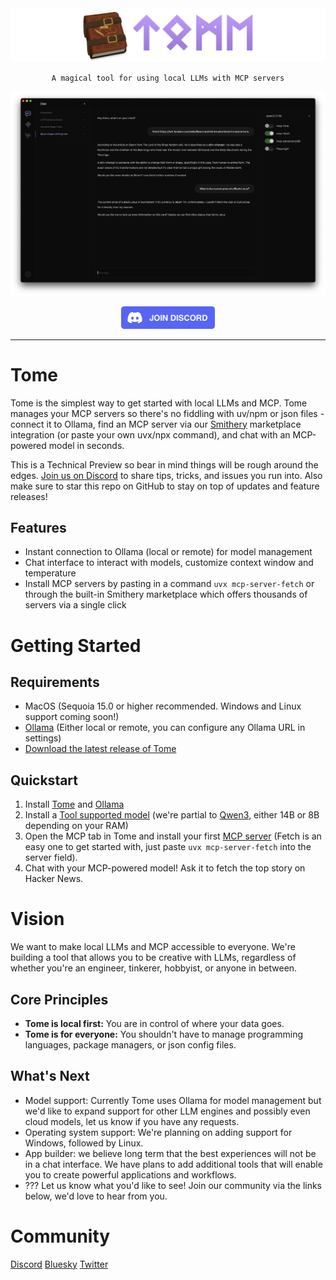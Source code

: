 <img src="static/images/repo-header.png" alt="Tome" />

<p align="center">
    <code>A magical tool for using local LLMs with MCP servers</code>
</p>

<img src="static/images/screenshot.png" alt="Tome Screenshot" />

<p align="center">
    <a href="https://discord.gg/9CH6us29YA">
        <img src=".github/images/discord.png" width="150">
    </a>
</p>

---

# Tome

Tome is the simplest way to get started with local LLMs and MCP. Tome manages your MCP servers so there's no fiddling with uv/npm or json files - connect it to Ollama, find an MCP server via our [Smithery](https://smithery.ai) marketplace integration (or paste your own uvx/npx command), and chat with an MCP-powered model in seconds.

This is a Technical Preview so bear in mind things will be rough around the edges. [Join us on Discord](https://discord.gg/9CH6us29YA) to share tips, tricks, and issues you run into. Also make sure to star this repo on GitHub to stay on top of updates and feature releases!

## Features

- Instant connection to Ollama (local or remote) for model management
- Chat interface to interact with models, customize context window and temperature
- Install MCP servers by pasting in a command `uvx mcp-server-fetch` or through the built-in Smithery marketplace which offers thousands of servers via a single click

# Getting Started

## Requirements

- MacOS (Sequoia 15.0 or higher recommended. Windows and Linux support coming soon!)
- [Ollama](https://ollama.com/) (Either local or remote, you can configure any Ollama URL in settings)
- [Download the latest release of Tome](https://github.com/runebookai/tome/releases/download/v0.3.0/Tome_0.3.0_aarch64.dmg)

## Quickstart

1. Install [Tome](https://github.com/runebookai/tome/releases/download/v0.3.0/Tome_0.3.0_aarch64.dmg) and [Ollama](https://ollama.com)
2. Install a [Tool supported model](https://ollama.com/search?c=tools) (we're partial to [Qwen3](https://ollama.com/library/qwen3), either 14B or 8B depending on your RAM)
3. Open the MCP tab in Tome and install your first [MCP server](https://github.com/modelcontextprotocol/servers) (Fetch is an easy one to get started with, just paste `uvx mcp-server-fetch` into the server field).
4. Chat with your MCP-powered model! Ask it to fetch the top story on Hacker News.

# Vision

We want to make local LLMs and MCP accessible to everyone. We're building a tool that allows you to be creative with LLMs, regardless
of whether you're an engineer, tinkerer, hobbyist, or anyone in between.

## Core Principles

- **Tome is local first:** You are in control of where your data goes.
- **Tome is for everyone:** You shouldn't have to manage programming languages, package managers, or json config files.

## What's Next

- Model support: Currently Tome uses Ollama for model management but we'd like to expand support for other LLM engines and possibly even cloud models, let us know if you have any requests.
- Operating system support: We're planning on adding support for Windows, followed by Linux.
- App builder: we believe long term that the best experiences will not be in a chat interface. We have plans to add additional tools that will enable you to create powerful applications and workflows.
- ??? Let us know what you'd like to see! Join our community via the links below, we'd love to hear from you.

# Community

[Discord](https://discord.gg/9CH6us29YA) [Bluesky](https://bsky.app/profile/runebook.ai) [Twitter](https://twitter.com/runebookai)
